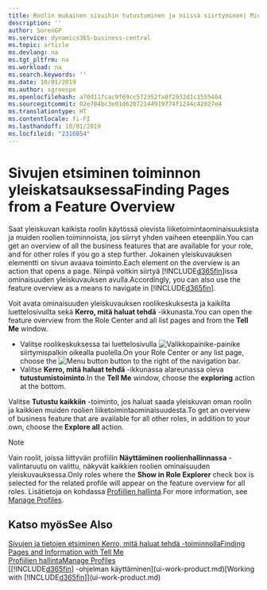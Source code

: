 ```yaml
---
title: Roolin mukainen sivuihin tutustuminen ja niissä siirtyminen| Microsoft Docs
description: ''
author: SorenGP
ms.service: dynamics365-business-central
ms.topic: article
ms.devlang: na
ms.tgt_pltfrm: na
ms.workload: na
ms.search.keywords: ''
ms.date: 10/01/2019
ms.author: sgroespe
ms.openlocfilehash: a70d11fcac9f69cc572352fa8f2932d1c1555404
ms.sourcegitcommit: 02e704bc3e01d62072144919774f1244c42827e4
ms.translationtype: HT
ms.contentlocale: fi-FI
ms.lasthandoff: 10/01/2019
ms.locfileid: "2316854"
---
```

# <a name="finding-pages-from-a-feature-overview"></a><span data-ttu-id="845a4-102">Sivujen etsiminen toiminnon yleiskatsauksessa</span><span class="sxs-lookup"><span data-stu-id="845a4-102">Finding Pages from a Feature Overview</span></span>
<span data-ttu-id="845a4-103">Saat yleiskuvan kaikista roolin käytössä olevista liiketoimintaominaisuuksista ja muiden roolien toiminnoista, jos siirryt yhden vaiheen eteenpäin.</span><span class="sxs-lookup"><span data-stu-id="845a4-103">You can get an overview of all the business features that are available for your role, and for other roles if you go a step further.</span></span> <span data-ttu-id="845a4-104">Jokainen yleiskuvauksen elementti on sivun avaava toiminto.</span><span class="sxs-lookup"><span data-stu-id="845a4-104">Each element on the overview is an action that opens a page.</span></span> <span data-ttu-id="845a4-105">Niinpä voitkin siirtyä [!INCLUDE[d365fin](includes/d365fin_md.md)]issa ominaisuuden yleiskuvauksen avulla.</span><span class="sxs-lookup"><span data-stu-id="845a4-105">Accordingly, you can also use the feature overview as a means to navigate in [!INCLUDE[d365fin](includes/d365fin_md.md)].</span></span>

<span data-ttu-id="845a4-106">Voit avata ominaisuuden yleiskuvauksen roolikeskuksesta ja kaikilta luettelosivuilta sekä **Kerro, mitä haluat tehdä** -ikkunasta.</span><span class="sxs-lookup"><span data-stu-id="845a4-106">You can open the feature overview from the Role Center and all list pages and from the **Tell Me** window.</span></span>

- <span data-ttu-id="845a4-107">Valitse roolikeskuksessa tai luettelosivulla ![Valikkopainike](media/ui_menu_button.png "Valikkopainike")-painike siirtymispalkin oikealla puolella.</span><span class="sxs-lookup"><span data-stu-id="845a4-107">On your Role Center or any list page, choose the ![Menu button](media/ui_menu_button.png "Menu button") button to the right of the navigation bar.</span></span>
- <span data-ttu-id="845a4-108">Valitse **Kerro, mitä haluat tehdä** -ikkunassa alareunassa oleva **tutustumistoiminto**.</span><span class="sxs-lookup"><span data-stu-id="845a4-108">In the **Tell Me** window, choose the **exploring** action at the bottom.</span></span>

<span data-ttu-id="845a4-109">Valitse **Tutustu kaikkiin** -toiminto, jos haluat saada yleiskuvan oman roolin ja kaikkien muiden roolien liiketoimintaominaisuudesta.</span><span class="sxs-lookup"><span data-stu-id="845a4-109">To get an overview of business feature that are available for all other roles, in addition to your own, choose the **Explore all** action.</span></span>

> [!NOTE]
> <span data-ttu-id="845a4-110">Vain roolit, joissa liittyvän profiilin **Näyttäminen roolienhallinnassa** -valintaruutu on valittu, näkyvät kaikkien roolien ominaisuuden yleiskuvauksessa.</span><span class="sxs-lookup"><span data-stu-id="845a4-110">Only roles where the **Show in Role Explorer** check box is selected for the related profile will appear on the feature overview for all roles.</span></span> <span data-ttu-id="845a4-111">Lisätietoja on kohdassa [Profiilien hallinta](admin-users-profiles-roles.md).</span><span class="sxs-lookup"><span data-stu-id="845a4-111">For more information, see [Manage Profiles](admin-users-profiles-roles.md).</span></span>

## <a name="see-also"></a><span data-ttu-id="845a4-112">Katso myös</span><span class="sxs-lookup"><span data-stu-id="845a4-112">See Also</span></span>
[<span data-ttu-id="845a4-113">Sivujen ja tietojen etsiminen Kerro, mitä haluat tehdä -toiminnolla</span><span class="sxs-lookup"><span data-stu-id="845a4-113">Finding Pages and Information with Tell Me</span></span>](ui-search.md)  
[<span data-ttu-id="845a4-114">Profiilien hallinta</span><span class="sxs-lookup"><span data-stu-id="845a4-114">Manage Profiles</span></span>](admin-users-profiles-roles.md)  
<span data-ttu-id="845a4-115">[[!INCLUDE[d365fin](includes/d365fin_md.md)] -ohjelman käyttäminen](ui-work-product.md)</span><span class="sxs-lookup"><span data-stu-id="845a4-115">[Working with [!INCLUDE[d365fin](includes/d365fin_md.md)]](ui-work-product.md)</span></span>
